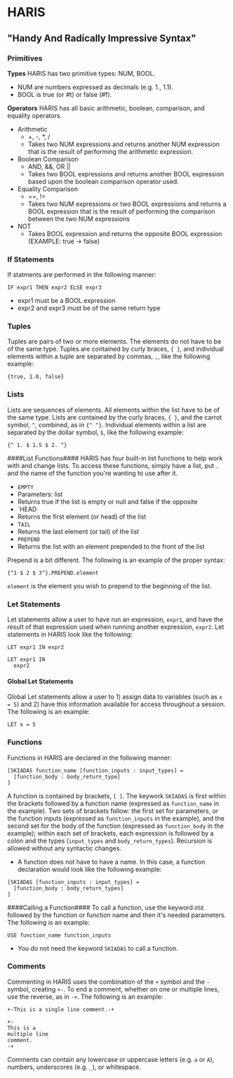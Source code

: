 # HARIS
## "Handy And Radically Impressive Syntax"


### Primitives ###

**Types**
HARIS has two primitive types: NUM, BOOL. 
* NUM are numbers expressed as decimals (e.g. 1., 1.1). 
* BOOL is true (or #t) or false (#f).

**Operators**
HARIS has all basic arithmetic, boolean, comparison, and equality operators.
* Arithmetic
  * +, -, *, /
  * Takes two NUM expressions and returns another NUM expression that is the result of performing the arithmetic expression.
* Boolean Comparison
  * AND, &&, OR ||
  * Takes two BOOL expressions and returns another BOOL expression based upon the boolean comparison operator used.
* Equality Comparison
  * ==, !=
  * Takes two NUM expressions or two BOOL expressions and returns a BOOL expression that is the result of performing the comparison between the two NUM expressions
* NOT
  * Takes BOOL expression and returns the opposite BOOL expression (EXAMPLE: true -> false)



### If Statements ###
If statments are performed in the following manner:
```
IF expr1 THEN expr2 ELSE expr3
```
* expr1 must be a BOOL expression
* expr2 and expr3 must be of the same return type



### Tuples ###
Tuples are pairs of two or more elements. The elements do not have to be of the same type.
Tuples are contained by curly braces, `{ }`, and individual elements within a tuple are separated by commas, `,`, like the following example:
```
{true, 1.0, false}
```


### Lists ###
Lists are sequences of elements. All elements within the list have to be of the same type. 
Lists are contained by the curly braces, `{ }`, and the carrot symbol, `^`, combined, as in `{^ ^}`. Individual elements within a list are separated by the dollar symbol, `$`, like the following example:
```
{^ 1. $ 1.5 $ 2. ^}
```
####List Functions####
HARIS has four built-in list functions to help work with and change lists. To access these functions, simply have a list, put `.` and the name of the function you're wanting to use after it.
* `EMPTY`
 * Parameters: list
 * Returns true if the list is empty or null and false if the opposite
* `HEAD
 * Returns the first element (or head) of the list
* `TAIL`
 * Returns the last element (or tail) of the list
* `PREPEND`
 * Returns the list with an element prepended to the front of the list

Prepend is a bit different. The following is an example of the proper syntax:

```
{^1 $ 2 $ 3^}.PREPEND.element
```
`element` is the element you wish to prepend to the beginning of the list.



### Let Statements ###
Let statements allow a user to have run an expression, `expr1`, and have the result of that expression used when running another expression, `expr2`. Let statements in HARIS look like the following:

```
LET expr1 IN expr2

LET expr1 IN
  expr2
```
#### Global Let Statements ####
Global Let statements allow a user to 1) assign data to variables (such as `x = 5`) and 2) have this information available for access throughout a session.
The following is an example:
```
LET x = 5
```


### Functions ###
Functions in HARIS are declared in the following manner:
```
[SKIADAS function_name [function_inputs : input_types] =
  [function_body : body_return_type]
]
```
A function is contained by brackets, `[ ]`. The keywork `SKIADAS` is first within the brackets followed by a function name (expressed as `function_name` in the example). Two sets of brackets follow: the first set for parameters, or the function inputs (expressed as `function_inputs` in the example), and the second set for the body of the function (expressed as `function_body` in the example); within each set of brackets, each expression is followed by a colon and the types (`input_types` and `body_return_types`). Recursion is allowed without any syntactic changes.
* A function does not have to have a name. In this case, a function declaration would look like the following example:
```
[SKIADAS [function_inputs : input_types] =
  [function_body : body_return_types]
]
```
####Calling a Function####
To call a function, use the keyword `USE` followed by the function or function name and then it's needed parameters.
The following is an example:
```
USE function_name function_inputs
```
* You do not need the keyword `SKIADAS` to call a function.



### Comments ###
Commenting in HARIS uses the combination of the `+` symbol and the `-` symbol, creating `+-`. To end a comment, whether on one or multiple lines, use the reverse, as in `-+`.
The following is an example:
```
+-This is a single line comment.-+

+-
This is a
multiple line
comment.
-+
```
Comments can contain any lowercase or uppercase letters (e.g. `a` or `A`), numbers, underscores (e.g. `_`), or whitespace.
